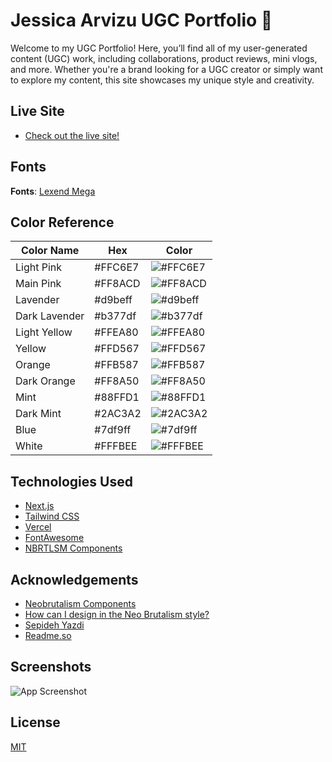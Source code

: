
# Jessica Arvizu UGC Portfolio 🎥

Welcome to my UGC Portfolio! Here, you’ll find all of my user-generated content (UGC) work, including collaborations, product reviews, mini vlogs, and more. Whether you're a brand looking for a UGC creator or simply want to explore my content, this site showcases my unique style and creativity.

## Live Site
- [Check out the live site!](www.jessicaarvizuugc.com)
## Fonts
**Fonts**: [Lexend Mega](https://fonts.google.com/specimen/Lexend+Mega)
## Color Reference

| Color Name    | Hex          | Color |
| ------------- |------------- |-------|
| Light Pink |#FFC6E7|![#FFC6E7](https://via.placeholder.com/10/FFC6E7?text=+)|
| Main Pink |#FF8ACD|![#FF8ACD](https://via.placeholder.com/10/FF8ACD?text=+)
| Lavender |#d9beff|![#d9beff](https://via.placeholder.com/10/d9beff?text=+)
| Dark Lavender |#b377df|![#b377df](https://via.placeholder.com/10/b377df?text=+)
| Light Yellow |#FFEA80|![#FFEA80](https://via.placeholder.com/10/FFEA80?text=+)
| Yellow |#FFD567|![#FFD567](https://via.placeholder.com/10/FFD567?text=+)
| Orange |#FFB587|![#FFB587](https://via.placeholder.com/10/FFB587?text=+)
| Dark Orange |#FF8A50|![#FF8A50](https://via.placeholder.com/10/FF8A50?text=+)
| Mint |#88FFD1|![#88FFD1](https://via.placeholder.com/10/88FFD1?text=+)
| Dark Mint |#2AC3A2|![#2AC3A2](https://via.placeholder.com/10/2AC3A2?text=+)
| Blue |#7df9ff|![#7df9ff](https://via.placeholder.com/10/7df9ff?text=+)
| White |#FFFBEE|![#FFFBEE](https://via.placeholder.com/10/FFFBEE?text=+)


## Technologies Used

- [Next.js](https://nextjs.org/)
- [Tailwind CSS](https://tailwindcss.com/)
- [Vercel](https://vercel.com/)
- [FontAwesome](https://fontawesome.com/)
- [NBRTLSM Components](https://www.neobrutalism.dev/)


## Acknowledgements

 - [Neobrutalism Components](https://www.neobrutalism.dev/)
 - [How can I design in the Neo Brutalism style? ](https://medium.com/@sepidy/how-can-i-design-in-the-neo-brutalism-style-d85c458042de)
 - [Sepideh Yazdi](https://medium.com/@sepidy)
- [Readme.so](https://readme.so/es)

## Screenshots

![App Screenshot](./src/public/img/Screenshot.png)

## License

[MIT](https://choosealicense.com/licenses/mit/)


